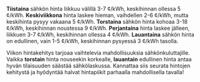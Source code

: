 **Tiistaina** sähkön hinta liikkuu välillä 3-7 ¢/kWh, keskihinnan ollessa 5 ¢/kWh. **Keskiviikkona** hinta laskee hieman, vaihdellen 2-6 ¢/kWh, mutta keskihinta pysyy vakaana 5 ¢/kWh. **Torstaina** sähkön hinta kohoaa 3-18 ¢/kWh, keskihinnan noustessa 9 ¢/kWh. **Perjantaina** hinta laskee jälleen, liikkuen 3-7 ¢/kWh, keskihinnan ollessa 4 ¢/kWh. **Lauantaina** sähkön hinta on edullinen, vain 1-5 ¢/kWh, keskihinnan pysyessä 3 ¢/kWh tasolla.

Viikon hintakehitys tarjoaa vaihtelevia mahdollisuuksia sähkönkuluttajille. Vaikka **torstain** hinta nouseekin korkealle, **lauantain** edullinen hinta antaa hyvän tilaisuuden säästää sähkölaskussa. Kannattaa siis seurata hintojen kehitystä ja hyödyntää halvat hintapiikit parhaalla mahdollisella tavalla!